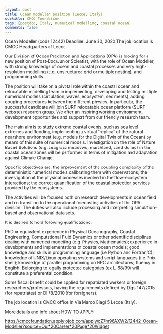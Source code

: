 ```yaml
---
layout: post
title: Ocean modeller position (Lecce, Italy)
subtitle: CMCC Foundation
tags: [postdoc, Italy, numerical modelling, coastal ocean]
comments: false
---
```


Ocean Modeller (code 12442)
Deadline: June 30, 2023
The job location is CMCC Headquarters of Lecce.

Our Division of Ocean Prediction and Applications (OPA) is looking for a
new position of Post-Doc/Junior Scientist, with the role of Ocean Modeller,
with strong knowledge of ocean and coastal processes and very
high-resolution modelling (e.g. unstructured grid or multiple nesting), and
programming skills.

The position will take on a pivotal role within the coastal ocean and
relocatable modelling team in implementing, developing and testing multiple
numerical models (circulation, waves, ecosystem, sediments), adding
coupling procedures between the different physics. In particular, the
successful candidate will join SURF relocatable ocean platform (SURF
website) research group. We offer an inspiring working environment,
development opportunities and support from our friendly research team.

The main aim is to study extreme coastal events, such as sea level extremes
and flooding, implementing a virtual “replica” of the natural nearshore
environment (e.g. models for the Digital Twin of the Ocean) by means of
this suite of numerical models. Investigation on the role of Nature Based
Solutions (e.g. seagrass meadows, marshland, sand dunes) in the coastal
ocean zones will be performed in terms of mitigation and adaptation against
Climate Change.

Specific objectives are: the improvement of the coupling complexity of the
deterministic numerical models calibrating them with observations; the
investigation of the physical processes involved in the flow-ecosystem
interactions; the correct quantification of the coastal protection services
provided by the ecosystems.

The activities will be focused both on research developments in ocean field
and on transition to the operational forecasting activities of the OPA
division. The duties will also include processing and interpreting
simulation-based and observational data sets.

It is desired to hold following qualifications:

PhD or equivalent experience in Physical Oceanography, Coastal Engineering,
Computational Fluid Dynamics or other scientific disciplines dealing with
numerical modelling (e.g. Physics, Mathematics);
experience in developments and implementations of coastal ocean models;
good knowledge and skills in programming language (i.e Python and
Fortran/C);
knowledge of UNIX/Linux operating systems and script languages (i.e. *nix
shell);
knowledge of parallel programming on HPC architectures;
fluency in English.
Belonging to legally protected categories (ex L. 68/99) will constitute a
preferential condition.

Some fiscal benefit could be applied for repatriated workers or foreign
researchers/professors, having the requirements defined by Dlgs 147/2015
(for repatriates) or Dl 78/2010 (for foreigners).

The job location is CMCC office in Via Marco Biagi 5 Lecce (Italy).

More details and info about HOW TO APPLY:

https://cmccfoundation.applytojob.com/apply/cZ7m96AXW2/12442-Ocean-Modeller?source=Our*20Career*20Page*20Widget
